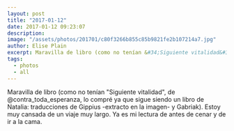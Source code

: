 ```yaml
---
layout: post
title: "2017-01-12"
date: 2017-01-12 09:23:07
description: 
image: "/assets/photos/201701/c80f3266b855c85b9821fe2b107214a7.jpg"
author: Elise Plain
excerpt: Maravilla de libro (como no tenían &#34;Siguiente vitalidad&#34;, de @contra_toda_esperanza, lo compré ya que sigue siendo un libro de Natalia: traducciones de Gippius -extracto en la imagen- y Gabriak). Estoy muy cansada de un viaje muy largo. Ya es mi lectura de antes de cenar y de ir a la cama.
tags: 
  - photos
  - all
---
```


Maravilla de libro (como no tenían &#34;Siguiente vitalidad&#34;, de @contra_toda_esperanza, lo compré ya que sigue siendo un libro de Natalia: traducciones de Gippius -extracto en la imagen- y Gabriak). Estoy muy cansada de un viaje muy largo. Ya es mi lectura de antes de cenar y de ir a la cama.
<p></p>

